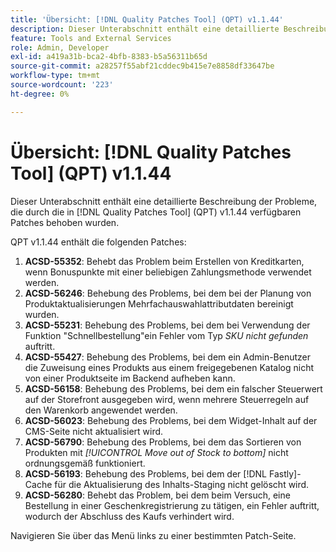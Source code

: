 ```yaml
---
title: 'Übersicht: [!DNL Quality Patches Tool] (QPT) v1.1.44'
description: Dieser Unterabschnitt enthält eine detaillierte Beschreibung der Probleme, die durch die in [!DNL Quality Patches Tool]  (QPT) v1.1.44 verfügbaren Patches behoben wurden.
feature: Tools and External Services
role: Admin, Developer
exl-id: a419a31b-bca2-4bfb-8383-b5a56311b65d
source-git-commit: a28257f55abf21cddec9b415e7e8858df33647be
workflow-type: tm+mt
source-wordcount: '223'
ht-degree: 0%

---
```


# Übersicht: [!DNL Quality Patches Tool] (QPT) v1.1.44

Dieser Unterabschnitt enthält eine detaillierte Beschreibung der Probleme, die durch die in [!DNL Quality Patches Tool] (QPT) v1.1.44 verfügbaren Patches behoben wurden.

QPT v1.1.44 enthält die folgenden Patches:

1. **ACSD-55352**: Behebt das Problem beim Erstellen von Kreditkarten, wenn Bonuspunkte mit einer beliebigen Zahlungsmethode verwendet werden.
1. **ACSD-56246**: Behebung des Problems, bei dem bei der Planung von Produktaktualisierungen Mehrfachauswahlattributdaten bereinigt wurden.
1. **ACSD-55231**: Behebung des Problems, bei dem bei Verwendung der Funktion &quot;Schnellbestellung&quot;ein Fehler vom Typ *SKU nicht gefunden* auftritt.
1. **ACSD-55427**: Behebung des Problems, bei dem ein Admin-Benutzer die Zuweisung eines Produkts aus einem freigegebenen Katalog nicht von einer Produktseite im Backend aufheben kann.
1. **ACSD-56158**: Behebung des Problems, bei dem ein falscher Steuerwert auf der Storefront ausgegeben wird, wenn mehrere Steuerregeln auf den Warenkorb angewendet werden.
1. **ACSD-56023**: Behebung des Problems, bei dem Widget-Inhalt auf der CMS-Seite nicht aktualisiert wird.
1. **ACSD-56790**: Behebung des Problems, bei dem das Sortieren von Produkten mit *[!UICONTROL Move out of Stock to bottom]* nicht ordnungsgemäß funktioniert.
1. **ACSD-56193**: Behebung des Problems, bei dem der [!DNL Fastly]-Cache für die Aktualisierung des Inhalts-Staging nicht gelöscht wird.
1. **ACSD-56280**: Behebt das Problem, bei dem beim Versuch, eine Bestellung in einer Geschenkregistrierung zu tätigen, ein Fehler auftritt, wodurch der Abschluss des Kaufs verhindert wird.

Navigieren Sie über das Menü links zu einer bestimmten Patch-Seite.
